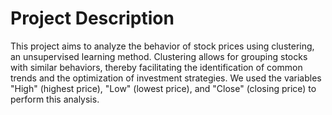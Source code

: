 # Project Description
This project aims to analyze the behavior of stock prices using clustering, an unsupervised learning method.
Clustering allows for grouping stocks with similar behaviors, thereby facilitating the identification of common trends and the optimization of investment strategies.
We used the variables "High" (highest price), "Low" (lowest price), and "Close" (closing price) to perform this analysis.
